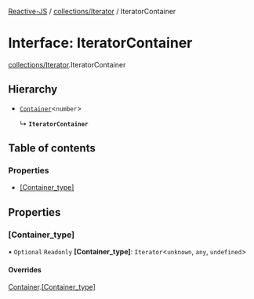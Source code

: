 [Reactive-JS](../README.md) / [collections/Iterator](../modules/collections_Iterator.md) / IteratorContainer

# Interface: IteratorContainer

[collections/Iterator](../modules/collections_Iterator.md).IteratorContainer

## Hierarchy

- [`Container`](collections.Container.md)<`number`\>

  ↳ **`IteratorContainer`**

## Table of contents

### Properties

- [[Container\_type]](collections_Iterator.IteratorContainer.md#[container_type])

## Properties

### [Container\_type]

• `Optional` `Readonly` **[Container\_type]**: `Iterator`<`unknown`, `any`, `undefined`\>

#### Overrides

[Container](collections.Container.md).[[Container_type]](collections.Container.md#[container_type])
